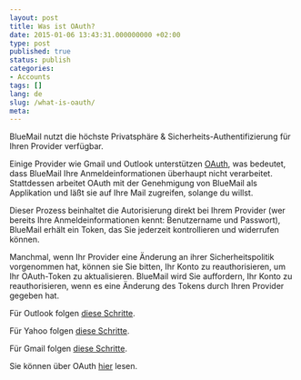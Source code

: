 ```yaml
---
layout: post
title: Was ist OAuth?
date: 2015-01-06 13:43:31.000000000 +02:00
type: post
published: true
status: publish
categories:
- Accounts
tags: []
lang: de
slug: /what-is-oauth/
meta:
---
```


BlueMail nutzt die höchste Privatsphäre &amp; Sicherheits-Authentifizierung für Ihren Provider verfügbar.

Einige Provider wie Gmail und Outlook unterstützen [OAuth](/what-is-oauth/), was bedeutet, dass BlueMail Ihre Anmeldeinformationen überhaupt nicht verarbeitet. Stattdessen arbeitet OAuth mit der Genehmigung von BlueMail als Applikation und läßt sie auf Ihre Mail zugreifen, solange du willst.

Dieser Prozess beinhaltet die Autorisierung direkt bei Ihrem Provider (wer bereits Ihre Anmeldeinformationen kennt: Benutzername und Passwort), BlueMail erhält ein Token, das Sie jederzeit kontrollieren und widerrufen können.

Manchmal, wenn Ihr Provider eine Änderung an ihrer Sicherheitspolitik vorgenommen hat, können sie Sie bitten, Ihr Konto zu reauthorisieren, um Ihr OAuth-Token zu aktualisieren. BlueMail wird Sie auffordern, Ihr Konto zu reauthorisieren, wenn es eine Änderung des Tokens durch Ihren Provider gegeben hat.

Für Outlook folgen [diese Schritte](/oauth-outlook/).

Für Yahoo folgen [diese Schritte](/oauth-yahoo/).

Für Gmail folgen [diese Schritte](/oauth-gmail/).

Sie können über OAuth [hier](http://techcrunch.com/2012/09/17/google-oauth-2-0-for-gmail-and-talk/) lesen.
